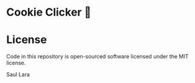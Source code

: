 # Cookie Clicker 🍪

# License
Code in this repository is open-sourced software licensed under the MIT license.

Saul Lara
